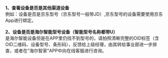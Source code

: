 <b>1、查看设备是否是其他渠道设备</b><br>
例如：设备是否是京东型号（京东型号一般带JD）,京东型号的设备需要使用京东App进行绑定。<br><br>
<b>2、设备是否是海尔智能型号设备（智能型号名称都带U）</b><br>
是海尔智能设备但是在APP里仍找不到型号的，请拍照清晰完整的OID标签（含OID二维码、设备型号、条形码），反馈给上级经理，由其转给事业部进一步排查，或者在“海尔智家”APP中向在线客服进行咨询。
